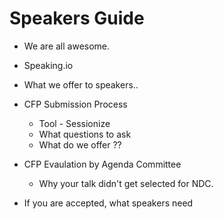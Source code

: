 # Speakers Guide

- We are all awesome.
- Speaking.io
- What we offer to speakers..

- CFP Submission Process
  - Tool - Sessionize
  - What questions to ask
  - What do we offer ??

- CFP Evaulation by Agenda Committee
  - Why your talk didn't get selected for NDC.
  
- If you are accepted, what speakers need